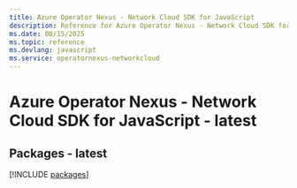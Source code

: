 ```yaml
---
title: Azure Operator Nexus - Network Cloud SDK for JavaScript
description: Reference for Azure Operator Nexus - Network Cloud SDK for JavaScript
ms.date: 08/15/2025
ms.topic: reference
ms.devlang: javascript
ms.service: operatornexus-networkcloud
---
```

# Azure Operator Nexus - Network Cloud SDK for JavaScript - latest
## Packages - latest
[!INCLUDE [packages](operator-nexus---network-cloud-index.md)]
